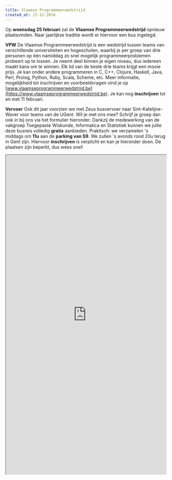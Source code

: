 ```yaml
---
title: Vlaamse Programmeerwedstrijd
created_at: 23-12-2014
---
```


Op **woensdag 25 februari** zal de **Vlaamse Programmeerwedstrijd** opnieuw plaatsvinden. Naar jaarlijkse traditie wordt er hiervoor een bus ingelegd.

**VPW** De Vlaamse Programmeerwedstrijd is een wedstrijd tussen teams van verschillende universiteiten en hogescholen, waarbij je per groep van drie personen op één namiddag zo snel mogelijk programmeerproblemen probeert op te lossen. Je neemt deel binnen je eigen niveau, dus iedereen maakt kans om te winnen. Elk lid van de beste drie teams krijgt een mooie prijs. Je kan onder andere programmeren in C, C++, Clojure, Haskell, Java, Perl, Prolog, Python, Ruby, Scala, Scheme, etc. Meer informatie, mogelijkheid tot inschrijven en voorbeeldvragen vind je op [www.vlaamseprogrammeerwedstrijd.be](https://www.vlaamseprogrammeerwedstrijd.be). Je kan nog **inschrijven** tot en met 11 februari.

**Vervoer** Ook dit jaar voorzien we met Zeus busvervoer naar Sint-Katelijne-Waver voor teams van de UGent. Wil je met ons mee? Schrijf je groep dan ook in bij ons via het formulier hieronder. Dankzij de medewerking van de vakgroep Toegepaste Wiskunde, Informatica en Statistiek kunnen we jullie deze busreis volledig **gratis** aanbieden. Praktisch: we verzamelen 's middags om **11u** aan de **parking van S9**. We zullen 's avonds rond 20u terug in Gent zijn. Hiervoor **inschrijven** is verplicht en kan je hieronder doen. De plaatsen zijn beperkt, dus wees snel!

<!-- more -->

<iframe src="https://docs.google.com/forms/d/1nUA8meRxpGxkQ2F9TaJkGhX4RnWnFNsQfJ--KNrqRwE/viewform?embedded=true" style="width:100%" height="1000">
</iframe>
